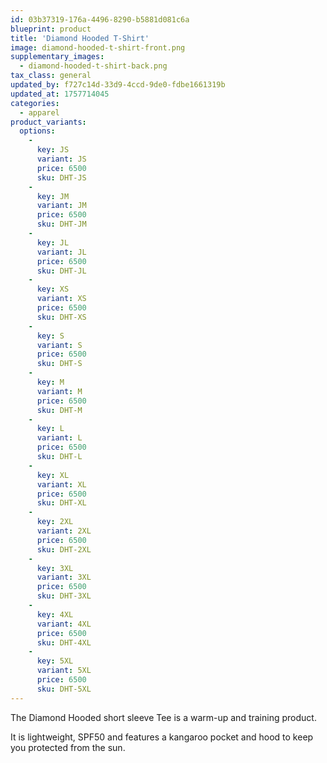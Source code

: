 ```yaml
---
id: 03b37319-176a-4496-8290-b5881d081c6a
blueprint: product
title: 'Diamond Hooded T-Shirt'
image: diamond-hooded-t-shirt-front.png
supplementary_images:
  - diamond-hooded-t-shirt-back.png
tax_class: general
updated_by: f727c14d-33d9-4ccd-9de0-fdbe1661319b
updated_at: 1757714045
categories:
  - apparel
product_variants:
  options:
    -
      key: JS
      variant: JS
      price: 6500
      sku: DHT-JS
    -
      key: JM
      variant: JM
      price: 6500
      sku: DHT-JM
    -
      key: JL
      variant: JL
      price: 6500
      sku: DHT-JL
    -
      key: XS
      variant: XS
      price: 6500
      sku: DHT-XS
    -
      key: S
      variant: S
      price: 6500
      sku: DHT-S
    -
      key: M
      variant: M
      price: 6500
      sku: DHT-M
    -
      key: L
      variant: L
      price: 6500
      sku: DHT-L
    -
      key: XL
      variant: XL
      price: 6500
      sku: DHT-XL
    -
      key: 2XL
      variant: 2XL
      price: 6500
      sku: DHT-2XL
    -
      key: 3XL
      variant: 3XL
      price: 6500
      sku: DHT-3XL
    -
      key: 4XL
      variant: 4XL
      price: 6500
      sku: DHT-4XL
    -
      key: 5XL
      variant: 5XL
      price: 6500
      sku: DHT-5XL
---
```

The Diamond Hooded short sleeve Tee is a warm-up and training product.

It is lightweight, SPF50 and features a kangaroo pocket and hood to keep you protected from the sun.
